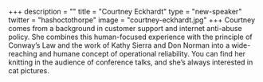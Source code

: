 +++
description = ""
title = "Courtney Eckhardt"
type = "new-speaker"
twitter = "hashoctothorpe"
image = "courtney-eckhardt.jpg"
+++
Courtney comes from a background in customer support and internet anti-abuse policy. She combines this human-focused experience with the principle of Conway’s Law and the work of Kathy Sierra and Don Norman into a wide-reaching and humane concept of operational reliability. You can find her knitting in the audience of conference talks, and she’s always interested in cat pictures.